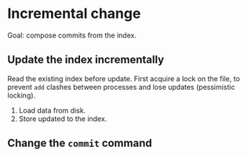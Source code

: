 # Incremental change

Goal: compose commits from the index.

## Update the index incrementally

Read the existing index before update. First acquire a lock on the file, to
prevent `add` clashes between processes and lose updates (pessimistic 
locking).

1. Load data from disk.
2. Store updated to the index.

## Change the `commit` command
